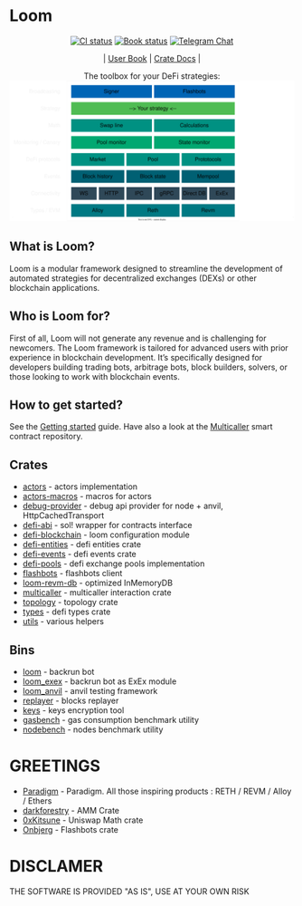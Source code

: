 # Loom

<div align="center">

[![CI status](https://github.com/dexloom/loom/workflows/Loom/badge.svg)][gh-loom]
[![Book status](https://github.com/dexloom/loom/workflows/Book/badge.svg)][gh-book]
[![Telegram Chat][tg-badge]][tg-url]

| [User Book](https://dexloom.github.io/loom/)
| [Crate Docs](https://dexloom.github.io/loom/docs/) |

[gh-loom]: https://github.com/dexloom/loom/actions/workflows/ci.yml
[gh-book]: https://github.com/dexloom/loom/actions/workflows/book.yml
[tg-badge]: https://img.shields.io/badge/telegram-dexloom_com-2CA5E0?style=plastic&logo=telegram
[tg-url]: https://t.me/dexloom_com

The toolbox for your DeFi strategies:
![Loom components](book/images/loom_components.svg)

</div>

## What is Loom?

Loom is a modular framework designed to streamline the development of automated strategies for decentralized exchanges (DEXs) or other blockchain applications.

## Who is Loom for?

First of all, Loom will not generate any revenue and is challenging for newcomers. The Loom framework is tailored for advanced users with prior experience in blockchain development. It’s specifically designed for developers building trading bots, arbitrage bots, block builders, solvers, or those looking to work with blockchain events.

## How to get started?

See the [Getting started](https://dexloom.github.io/loom/getting_started.html) guide. Have also a look at the [Multicaller](https://github.com/dexloom/multicaller) smart contract repository.


## Crates

- [actors](crates/core/actors) - actors implementation
- [actors-macros](crates/core/actors-macros) - macros for actors
- [debug-provider](crates/node/debug-provider) - debug api provider for node + anvil, HttpCachedTransport
- [defi-abi](crates/protocol/abi) - sol! wrapper for contracts interface
- [defi-blockchain](crates/core/blockchain) - loom configuration module
- [defi-entities](crates/defi/entities) - defi entities crate
- [defi-events](crates/defi/events) - defi events crate
- [defi-pools](crates/protocol/pools) - defi exchange pools implementation
- [flashbots](crates/broadcast/flashbots) - flashbots client
- [loom-revm-db](crates/evm/db) - optimized InMemoryDB
- [multicaller](crates/executor/multicaller) - multicaller interaction crate
- [topology](crates/core/topology) - topology crate
- [types](crates/defi/types) - defi types crate
- [utils](crates/evm/utils) - various helpers

## Bins

- [loom](./bin/loom_backrun) - backrun bot
- [loom_exex](./bin/loom_exex) - backrun bot as ExEx module
- [loom_anvil](./bin/loom_anvil) - anvil testing framework
- [replayer](./bin/replayer) - blocks replayer
- [keys](./bin/keys) - keys encryption tool
- [gasbench](./bin/gasbench) - gas consumption benchmark utility
- [nodebench](./bin/nodebench) - nodes benchmark utility


# GREETINGS

- [Paradigm](https://github.com/paradigmxyz) - Paradigm. All those inspiring products : RETH / REVM / Alloy / Ethers
- [darkforestry](https://github.com/darkforestry/amms-rs) - AMM Crate
- [0xKitsune](https://github.com/0xKitsune) - Uniswap Math crate
- [Onbjerg](https://github.com/onbjerg) - Flashbots crate

# DISCLAMER

THE SOFTWARE IS PROVIDED "AS IS", USE AT YOUR OWN RISK
